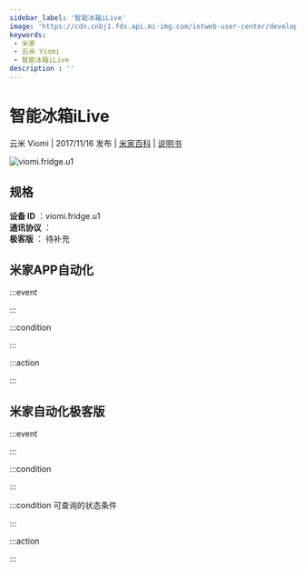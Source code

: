 ```yaml
---
sidebar_label: '智能冰箱iLive'
image: 'https://cdn.cnbj1.fds.api.mi-img.com/iotweb-user-center/developer_1679067441767L05e1AMz.png?GalaxyAccessKeyId=AKVGLQWBOVIRQ3XLEW&Expires=9223372036854775807&Signature=h9NuwWDqh2yUvXZJCB6Wy/PvNo8='
keywords: 
 - 米家
 - 云米 Viomi
 - 智能冰箱iLive
description : ''
---
```

# 智能冰箱iLive

云米 Viomi | 2017/11/16 发布 | [米家百科](https://home.mi.com/webapp/content/baike/product/index.html?model=viomi.fridge.u1) | [说明书](https://home.mi.com/views/introduction.html?model=viomi.fridge.u1&region=cn)

![viomi.fridge.u1](https://cdn.cnbj1.fds.api.mi-img.com/iotweb-user-center/developer_1679067441767L05e1AMz.png?GalaxyAccessKeyId=AKVGLQWBOVIRQ3XLEW&Expires=9223372036854775807&Signature=h9NuwWDqh2yUvXZJCB6Wy/PvNo8=)

## 规格  
> 
**设备 ID** ：viomi.fridge.u1  
**通讯协议** ：  
**极客版**  ： 待补充 


## 米家APP自动化  

:::event  

:::

:::condition  

:::

:::action   

:::

## 米家自动化极客版  

:::event  

:::

:::condition  

:::

:::condition 可查询的状态条件  

:::

:::action  

:::

        
